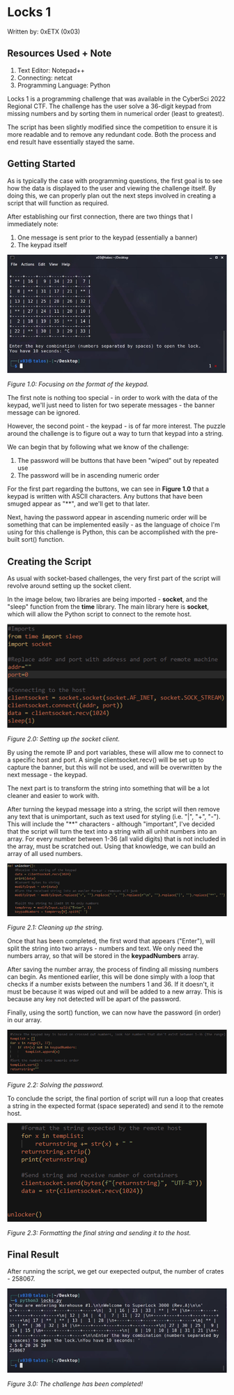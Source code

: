 # Locks 1
Written by: 0xETX (0x03)

## Resources Used + Note
1. Text Editor: Notepad++
2. Connecting: netcat
2. Programming Language: Python

Locks 1 is a programming challenge that was available in the CyberSci 2022 Regional CTF. The challenge has the user solve a 36-digit keypad from missing numbers and by sorting them in numerical order (least to greatest).

The script has been slightly modified since the competition to ensure it is more readable and to remove any redundant code. Both the process and end result have essentially stayed the same.

## Getting Started
As is typically the case with programming questions, the first goal is to see how the data is displayed to the user and viewing the challenge itself. By doing this, we can properly plan out the next steps involved in creating a script that will function as required.

After establishing our first connection, there are two things that I immediately note:
1. One message is sent prior to the keypad (essentially a banner)
2. The keypad itself

![alt-text](https://github.com/0xETX/CTF-Writeups/blob/main/CyberSci%202022/Locks%201/Images/socketOutput.png "Connecting to the socket.")

*Figure 1.0: Focusing on the format of the keypad.*

The first note is nothing too special - in order to work with the data of the keypad, we'll just need to listen for two seperate messages - the banner message can be ignored.

However, the second point - the keypad - is of far more interest. The puzzle around the challenge is to figure out a way to turn that keypad into a string.

We can begin that by following what we know of the challenge:
1. The password will be buttons that have been "wiped" out by repeated use
2. The password will be in ascending numeric order

For the first part regarding the buttons, we can see in **Figure 1.0** that a keypad is written with ASCII characters. Any buttons that have been smuged appear as "\*\*", and we'll get to that later.

Next, having the password appear in ascending numeric order will be something that can be implemented easily - as the language of choice I'm using for this challenge is Python, this can be accomplished with the pre-built sort() function.

## Creating the Script
As usual with socket-based challenges, the very first part of the script will revolve around setting up the socket client.

In the image below, two libraries are being imported - **socket**, and the "sleep" function from the **time** library. The main library here is **socket**, which will allow the Python script to connect to the remote host.

![alt-text](https://github.com/0xETX/CTF-Writeups/blob/main/CyberSci%202022/Locks%201/Images/socketConnect.png "First part of the script.")

*Figure 2.0: Setting up the socket client.*

By using the remote IP and port variables, these will allow me to connect to a specific host and port. A single clientsocket.recv() will be set up to capture the banner, but this will not be used, and will be overwritten by the next message - the keypad.

The next part is to transform the string into something that will be a lot cleaner and easier to work with.

After turning the keypad message into a string, the script will then remove any text that is unimportant, such as text used for styling (i.e. "|", "+", "-"). This will include the "\*\*" characters - although "important", I've decided that the script will turn the text into a string with all unhit numbers into an array. For every number between 1-36 (all valid digits) that is not included in the array, must be scratched out. Using that knowledge, we can build an array of all used numbers.

![alt-text](https://github.com/0xETX/CTF-Writeups/blob/main/CyberSci%202022/Locks%201/Images/transformString.png "Cleaning the string.")

*Figure 2.1: Cleaning up the string.*

Once that has been completed, the first word that appears ("Enter"), will split the string into two arrays - numbers and text. We only need the numbers array, so that will be stored in the **keypadNumbers** array.

After saving the number array, the process of finding all missing numbers can begin. As mentioned earlier, this will be done simply with a loop that checks if a number exists between the numbers 1 and 36. If it doesn't, it must be because it was wiped out and will be added to a new array. This is because any key not detected will be apart of the password.

Finally, using the sort() function, we can now have the password (in order) in our array.

![alt-text](https://github.com/0xETX/CTF-Writeups/blob/main/CyberSci%202022/Locks%201/Images/findingNumbers.png "Solving the password.")

*Figure 2.2: Solving the password.*

To conclude the script, the final portion of script will run a loop that creates a string in the expected format (space seperated) and send it to the remote host.

![alt-text](https://github.com/0xETX/CTF-Writeups/blob/main/CyberSci%202022/Locks%201/Images/sendingString.png "Sending the completed password.")

*Figure 2.3: Formatting the final string and sending it to the host.*

## Final Result
After running the script, we get our exepected output, the number of crates - 258067.

![alt-text](https://github.com/0xETX/CTF-Writeups/blob/main/CyberSci%202022/Locks%201/Images/result.png "Flag discovery.")

*Figure 3.0: The challenge has been completed!*
